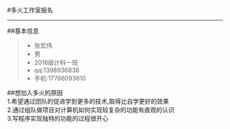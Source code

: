 ﻿
#多火工作室报名

---
##基本信息
> * 张宏伟 
> * 男
> * 2016级计科一班 
> * qq:1398936838
> * 手机:17766093610  

##想加入多火的原因  
1.希望通过团队的促进学到更多的技术,取得比自学更好的效果  
2.通过组队做项目对计算机如何实现较复杂的功能有直观的认识  
3.写程序实现独特的功能的过程很开心